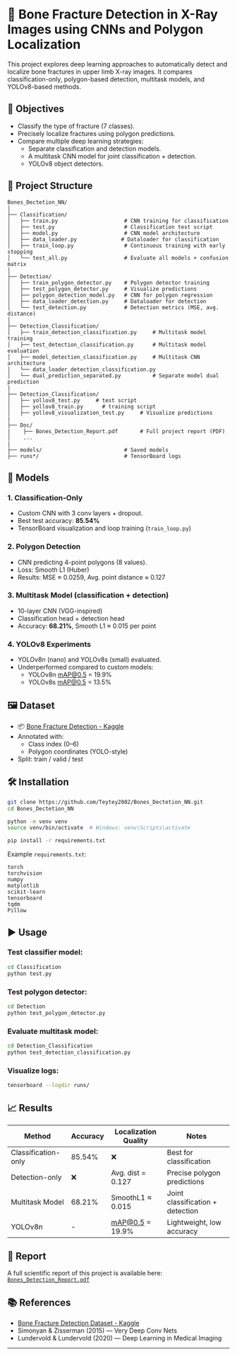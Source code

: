 
# 🦴 Bone Fracture Detection in X-Ray Images using CNNs and Polygon Localization

This project explores deep learning approaches to automatically detect and localize bone fractures in upper limb X-ray images. It compares classification-only, polygon-based detection, multitask models, and YOLOv8-based methods.

## 📌 Objectives

- Classify the type of fracture (7 classes).
- Precisely localize fractures using polygon predictions.
- Compare multiple deep learning strategies:
  - Separate classification and detection models.
  - A multitask CNN model for joint classification + detection.
  - YOLOv8 object detectors.

## 📁 Project Structure

```
Bones_Dectetion_NN/
│
├── Classification/
│   ├── train.py                     # CNN training for classification
│   ├── test.py                      # Classification test script
│   ├── model.py                     # CNN model architecture
│   ├── data_loader.py              # Dataloader for classification
│   ├── train_loop.py                # Continuous training with early stopping
│   └── test_all.py                  # Evaluate all models + confusion matrix
│
├── Detection/
│   ├── train_polygon_detector.py    # Polygon detector training
│   ├── test_polygon_detector.py     # Visualize predictions
│   ├── polygon_detection_model.py   # CNN for polygon regression
│   ├── data_loader_detection.py     # Dataloader for detection
│   └── test_detection.py            # Detection metrics (MSE, avg. distance)
│
├── Detection_Classification/
│   ├── train_detection_classification.py     # Multitask model training
│   ├── test_detection_classification.py      # Multitask model evaluation
│   ├── model_detection_classification.py     # Multitask CNN architecture
│   └── data_loader_detection_classification.py
│   └── dual_prediction_separated.py          # Separate model dual prediction
|
├── Detection_Classification/
│   ├── yollov8_test.py     # test script
│   ├── yollov8_train.py      # training script
│   ├── yollov8_visualization_test.py     # Visualize predictions
|
├── Doc/
|    ├── Bones_Detection_Report.pdf       # Full project report (PDF)
│    ...
|
├── models/                          # Saved models
├── runs*/                           # TensorBoard logs

```

## 🧠 Models

### 1. Classification-Only
- Custom CNN with 3 conv layers + dropout.
- Best test accuracy: **85.54%**
- TensorBoard visualization and loop training (`train_loop.py`)

### 2. Polygon Detection
- CNN predicting 4-point polygons (8 values).
- Loss: Smooth L1 (Huber)
- Results: MSE ≈ 0.0259, Avg. point distance ≈ 0.127

### 3. Multitask Model (classification + detection)
- 10-layer CNN (VGG-inspired)
- Classification head + detection head
- Accuracy: **68.21%**, Smooth L1 ≈ 0.015 per point

### 4. YOLOv8 Experiments
- YOLOv8n (nano) and YOLOv8s (small) evaluated.
- Underperformed compared to custom models:
  - YOLOv8n mAP@0.5 = 19.9%
  - YOLOv8s mAP@0.5 = 13.5%

## 🖼️ Dataset

- 📦 [Bone Fracture Detection - Kaggle](https://www.kaggle.com/datasets/pkdarabi/bone-fracture-detection-computer-vision-project)
- Annotated with:
  - Class index (0–6)
  - Polygon coordinates (YOLO-style)
- Split: train / valid / test

## 🛠️ Installation

```bash
git clone https://github.com/Teytey2002/Bones_Dectetion_NN.git
cd Bones_Dectetion_NN

python -m venv venv
source venv/bin/activate  # Windows: venv\Scripts\activate

pip install -r requirements.txt
```

Example `requirements.txt`:

```
torch
torchvision
numpy
matplotlib
scikit-learn
tensorboard
tqdm
Pillow
```

## ▶️ Usage

### Test classifier model:

```bash
cd Classification
python test.py
```

### Test polygon detector:

```bash
cd Detection
python test_polygon_detector.py
```

### Evaluate multitask model:

```bash
cd Detection_Classification
python test_detection_classification.py
```

### Visualize logs:

```bash
tensorboard --logdir runs/
```

## 📈 Results

| Method                | Accuracy | Localization Quality     | Notes                             |
|-----------------------|----------|---------------------------|------------------------------------|
| Classification-only   | 85.54%   | ❌                        | Best for classification            |
| Detection-only        | ❌       | Avg. dist = 0.127         | Precise polygon predictions        |
| Multitask Model       | 68.21%   | SmoothL1 ≈ 0.015          | Joint classification + detection   |
| YOLOv8n               | -        | mAP@0.5 = 19.9%           | Lightweight, low accuracy          |

## 📄 Report

A full scientific report of this project is available here: [`Bones_Detection_Report.pdf`](Bones_Detection_Report.pdf)

## 📚 References

- [Bone Fracture Detection Dataset - Kaggle](https://www.kaggle.com/datasets/pkdarabi/bone-fracture-detection-computer-vision-project)
- Simonyan & Zisserman (2015) — Very Deep Conv Nets
- Lundervold & Lundervold (2020) — Deep Learning in Medical Imaging

---

